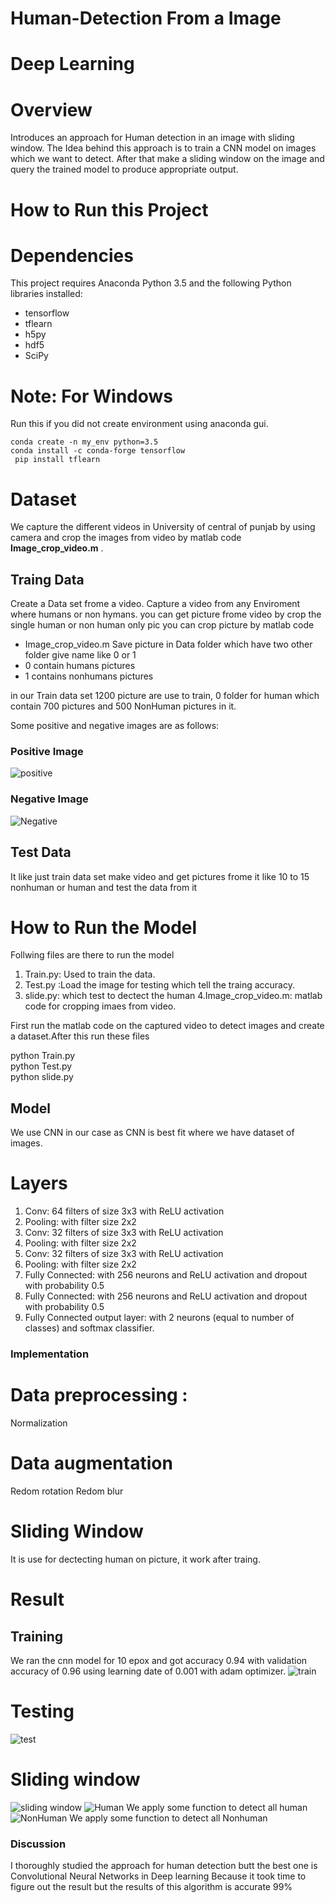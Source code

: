 # Human-Detection From a Image

# Deep Learning

# Overview
Introduces an approach for Human detection in an image with sliding window. 
The Idea behind this approach is to train a CNN model on images which we want to detect.
After that make a sliding window on the image and query the trained model to produce appropriate output. 

# How to Run this Project
# Dependencies
This project requires Anaconda  Python 3.5  and the following Python libraries installed:
* tensorflow
* tflearn
* h5py
* hdf5
* SciPy
# Note: For Windows
Run this if you did not create environment using anaconda gui.
```
conda create -n my_env python=3.5  
conda install -c conda-forge tensorflow
 pip install tflearn
 ```
 # Dataset
  We capture the different videos in University of central of punjab by using camera and crop the images from video by matlab code  <b>Image_crop_video.m</b> .
  ## Traing Data
  Create a Data set frome a video. Capture a video from any Enviroment where humans or non hymans.
 you can get picture frome video by crop the single human or non human only pic
 you can crop picture by matlab code 
 * Image_crop_video.m
 Save picture in Data folder which have two other folder give name like 0 or 1
 * 0 contain humans pictures
 * 1 contains nonhumans pictures
 
 in our Train data set 1200 picture are use to train, 0 folder for human which contain 700 pictures and 500 NonHuman pictures in it.
 
 Some positive and negative images are as follows:
 
 ### Positive Image
![positive](https://user-images.githubusercontent.com/27928395/27203084-9c48dacc-523d-11e7-8d28-ec83d0636429.jpg)

 ### Negative Image
 ![ Negative](https://user-images.githubusercontent.com/27928395/27203047-75651376-523d-11e7-85f8-f892c8b38c4f.jpg)

## Test Data
 It like just train  data set make video and get pictures frome it like 10 to 15 nonhuman or human 
   and test the data from it
 
# How to Run the Model

Follwing  files are there to run the model
1. Train.py: Used to train the data.
2. Test.py :Load the image for testing which tell the traing accuracy. 
3. slide.py: which test to dectect the human
4.Image_crop_video.m: matlab code for cropping imaes from video.


  First run the matlab code on the captured video to detect images and create a dataset.After this run these files
  
  python Train.py  
  python Test.py  
  python slide.py 
  

 ## Model 

We use CNN in our case as CNN is best fit where we have dataset of images.

 # Layers
  1. Conv: 64 filters of size 3x3 with ReLU activation
  2. Pooling: with filter size 2x2
  3. Conv: 32 filters of size 3x3 with ReLU activation
  4. Pooling: with filter size 2x2
  5. Conv: 32 filters of size 3x3 with ReLU activation
  6. Pooling: with filter size 2x2
  7. Fully Connected: with 256 neurons and ReLU activation and dropout with probability 0.5
  8. Fully Connected: with 256 neurons and ReLU activation and dropout with probability 0.5
  9. Fully Connected output layer: with 2 neurons (equal to number of classes) and softmax classifier.
 ### Implementation
# Data preprocessing :
 Normalization
 # Data augmentation
 Redom rotation
 Redom blur
 # Sliding Window
 It is use for dectecting human on picture, it work after traing.
 
 
 # Result
 
 ## Training
    
We ran the cnn model for 10 epox and got accuracy 0.94 with validation accuracy of 0.96 using learning date of 
0.001 with adam optimizer.
 ![train](https://user-images.githubusercontent.com/27928395/27202983-30fc0b18-523d-11e7-9ede-be669e3e1595.png)
 
 # Testing
 ![test](https://user-images.githubusercontent.com/27928395/27203021-58888850-523d-11e7-9bb6-ec1cec32f165.png)
 # Sliding window 
 ![sliding window](https://user-images.githubusercontent.com/27928395/27748358-99d85036-5de8-11e7-88c2-8a26a9f4257f.jpeg)
 ![Human](https://user-images.githubusercontent.com/27928395/27909737-8d6247e4-626b-11e7-9dac-e4c52f495bda.jpeg)
 We apply some function to detect all human
![NonHuman](https://user-images.githubusercontent.com/27928395/27909749-9f5c0fb6-626b-11e7-9f2f-39e9ad3cb4b6.jpeg)
We apply some function to detect all Nonhuman
 ### Discussion 
 I thoroughly studied the approach for human detection butt the best one is Convolutional Neural Networks in Deep learning 
 Because it took time to figure out the result but the results of this algorithm is accurate 99%
 
